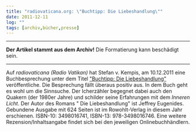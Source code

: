```yaml
---
title: "radiovaticana.org: \"Buchtipp: Die Liebeshandlung\""
date: 2011-12-11
log: ""
tags: [archiv,bücher,presse]
---
```

<hr><b>Der Artikel stammt aus dem Archiv!</b> Die Formatierung kann beschädigt sein.<hr>
<p>Auf <i>radiovaticana (Radio Vatikan)</i> hat Stefan v. Kempis,  am 10.12.2011 eine Buchbesprechung unter dem Titel <a href="http://www.oecumene.radiovaticana.org/ted/articolo.asp?c=545122">"Buchtipp: Die Liebeshandlung"</a> veröffentliche. Die Besprechung fällt überaus positiv aus. In dem Buch geht es wohl um die Sinnsuche. Der Icherzähler begegnet dabei auch den Quakern (der 1980er Jahre) und schilder seine Erfahrungen mit dem <i>Inneren  Licht</i>. <!--break-->Der Autor des Romans " Die Liebeshandlung"  ist Jeffrey Eugenides. Gebundene Ausgabe mit 624 Seiten ist im Rowohlt-Verlag in diesem Jahr erschienen. ISBN-10: 3498016741, ISBN-13: 978-3498016746. Eine weitere Rezension/Inhaltsangabe findet sich bei den jeweiligen Onlinebuchhändlern.</p>
